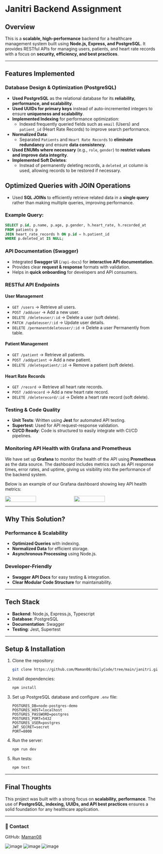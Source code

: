 # Janitri Backend Assignment

##  Overview
This is a **scalable, high-performance** backend for a healthcare management system built using **Node.js, Express, and PostgreSQL**. It provides RESTful APIs for managing users, patients, and heart rate records with a focus on **security, efficiency, and best practices**.

---

##  Features Implemented

###  Database Design & Optimization (PostgreSQL)
- **Used PostgreSQL** as the relational database for its **reliability, performance, and scalability**.
- **Used UUIDs for primary keys** instead of auto-incremented integers to ensure **uniqueness and scalability**.
- **Implemented Indexing** for performance optimization:
  - Indexed frequently queried fields such as `email` (Users) and `patient_id` (Heart Rate Records) to improve search performance.
- **Normalized Data**:
  - Separated `Patients` and `Heart Rate Records` to **eliminate redundancy** and ensure **data consistency**.
- **Used ENUMs where necessary** (e.g., `role`, `gender`) to **restrict values and improve data integrity**.
- **Implemented Soft Deletes**:
  - Instead of permanently deleting records, a `deleted_at` column is used, allowing records to be restored if necessary.
## Optimized Queries with JOIN Operations

- Used **SQL JOINs** to efficiently retrieve related data in a **single query** rather than making multiple queries, improving performance.

### Example Query:
```sql
SELECT p.id, p.name, p.age, p.gender, h.heart_rate, h.recorded_at
FROM patients p
JOIN heart_rate_records h ON p.id = h.patient_id
WHERE p.deleted_at IS NULL;
```

###  API Documentation (Swagger)
- Integrated **Swagger UI** (`/api-docs`) for **interactive API documentation**.
- Provides clear **request & response** formats with validation.
- Helps in **quick onboarding** for developers and API consumers.

###  RESTful API Endpoints
#### **User Management**
- `GET /users` → Retrieve all users.
- `POST /adduser` → Add a new user.
- `DELETE /deleteuser/:id` → Delete a user (soft delete).
- `PATCH /updateuser/:id` → Update user details.
- `DELETE /permanentdeleteuser/:id` → Delete a user Permanently from table.

#### **Patient Management**
- `GET /patient` → Retrieve all patients.
- `POST /addpatient` → Add a new patient.
- `DELETE /deletepatient/:id` → Remove a patient (soft delete).

#### **Heart Rate Records**
- `GET /record` → Retrieve all heart rate records.
- `POST /addrecord` → Add a new heart rate record.
- `DELETE /deleterecord/:id` → Delete a heart rate record (soft delete).

###  Testing & Code Quality
- **Unit Tests**: Written using **Jest** for automated API testing.
- **Supertest**: Used for API request-response validation.
- **CI/CD Ready**: Code is structured to easily integrate with CI/CD pipelines.


### Monitoring API Health with Grafana and Prometheus

We have set up **Grafana** to monitor the health of the API using **Prometheus** as the data source. The dashboard includes metrics such as API response times, error rates, and uptime, giving us visibility into the performance of the backend system.

Below is an example of our Grafana dashboard showing key API health metrics:

<div style="display: flex;">
  <img src="https://github.com/user-attachments/assets/f8959861-94c6-48d4-9011-5d6e12ccdc6a" width="45%" />
  <img src="https://github.com/user-attachments/assets/72c7e2f0-1103-43f1-a875-caab42d51a5b" width="45%" />
</div>

---

##  Why This Solution?
###  **Performance & Scalability**
- **Optimized Queries** with indexing.
- **Normalized Data** for efficient storage.
- **Asynchronous Processing** using Node.js.


###  **Developer-Friendly**
- **Swagger API Docs** for easy testing & integration.
- **Clear Modular Code Structure** for maintainability.

---

##  Tech Stack
- **Backend**: Node.js, Express.js, Typescript
- **Database**: PostgreSQL
- **Documentation**: Swagger
- **Testing**: Jest, Supertest

---

##  Setup & Installation
1. Clone the repository:
   ```bash
   git clone https://github.com/Maman08/dailyCode/tree/main/janitri.git
   ```
2. Install dependencies:
   ```bash
   npm install
   ```
3. Set up PostgreSQL database and configure `.env` file:
   ```env
   POSTGRES_DB=node-postgres-demo
   POSTGRES_HOST=localhost
   POSTGRES_PASSWORD=postgres
   POSTGRES_PORT=5432
   POSTGRES_USER=postgres
   JWT_SECRET=secret
   PORT=8000
   ```
4. Run the server:
   ```bash
   npm run dev
   ```
5. Run tests:
   ```bash
   npm test
   ```

---

##  Final Thoughts
This project was built with a strong focus on **scalability, performance**. The use of **PostgreSQL, indexing, UUIDs, and API best practices** ensures a solid foundation for any healthcare application. 


---



### 🔗 Contact

GitHub: [Maman08](https://github.com/Maman08)

![image](https://github.com/user-attachments/assets/626c6720-5e5f-481f-ac3f-3f3e78546eda)
![image](https://github.com/user-attachments/assets/f8959861-94c6-48d4-9011-5d6e12ccdc6a)
![image](https://github.com/user-attachments/assets/72c7e2f0-1103-43f1-a875-caab42d51a5b)



